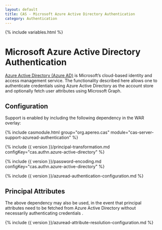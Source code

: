 ```yaml
---
layout: default
title: CAS - Microsoft Azure Active Directory Authentication
category: Authentication
---
```

{% include variables.html %}


# Microsoft Azure Active Directory Authentication

[Azure Active Directory (Azure AD)](https://docs.microsoft.com/en-us/azure/active-directory/fundamentals/active-directory-whatis) is Microsoft’s cloud-based identity and access management service. The functionality described here allows one to authenticate credentials using 
Azure Active Directory as the account store and optionally fetch user attributes using Microsoft Graph. 

## Configuration

Support is enabled by including the following dependency in the WAR overlay:

{% include casmodule.html group="org.apereo.cas" module="cas-server-support-azuread-authentication" %}

{% include {{ version }}/principal-transformation.md configKey="cas.authn.azure-active-directory" %}

{% include {{ version }}/password-encoding.md configKey="cas.authn.azure-active-directory" %}

{% include {{ version }}/azuread-authentication-configuration.md %}

## Principal Attributes

The above dependency may also be used, in the event that principal attributes 
need to be fetched from Azure Active Directory without necessarily authenticating credentials . 

{% include {{ version }}/azuread-attribute-resolution-configuration.md %}
